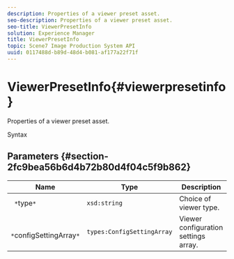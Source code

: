 ```yaml
---
description: Properties of a viewer preset asset.
seo-description: Properties of a viewer preset asset.
seo-title: ViewerPresetInfo
solution: Experience Manager
title: ViewerPresetInfo
topic: Scene7 Image Production System API
uuid: 0117488d-b89d-48d4-b081-af177a22f71f
---
```


# ViewerPresetInfo{#viewerpresetinfo}

Properties of a viewer preset asset.

 Syntax 

## Parameters {#section-2fc9bea56b6d4b72b80d4f04c5f9b862}

|  Name  | Type  | Description  |
|---|---|---|
|  ` *`type`*`  | `xsd:string`  | Choice of viewer type.  |
|  ` *`configSettingArray`*`  | `types:ConfigSettingArray`  | Viewer configuration settings array.  |

